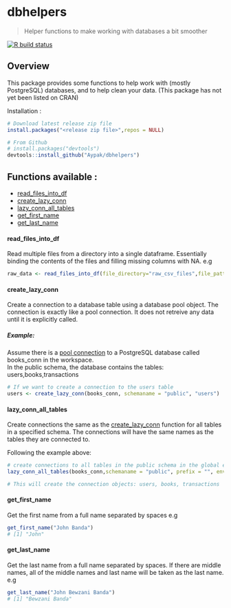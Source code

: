 # dbhelpers

> Helper functions to make working with databases a bit smoother

<!-- badges: start -->
[![R build status](https://github.com/Aypak/dbhelpers/workflows/R-CMD-check/badge.svg)](https://github.com/Aypak/dbhelpers/actions)
<!-- badges: end -->

## Overview

This package provides some functions to help work with (mostly PostgreSQL) databases, and to help clean your data.
(This package has not yet been listed on CRAN)

Installation :
```r
# Download latest release zip file
install.packages("<release zip file>",repos = NULL)

# From Github
# install.packages("devtools")
devtools::install_github("Aypak/dbhelpers")
```

## Functions available :
- [read_files_into_df](#read_files_into_df)
- [create_lazy_conn](#create_lazy_conn)
- [lazy_conn_all_tables](#lazy_conn_all_tables)
- [get_first_name](#get_first_name)
- [get_last_name](#get_last_name)


#### read_files_into_df
Read multiple files from a directory into a single dataframe. Essentially binding the contents of the files and filling missing columns with NA.
e.g
```r
raw_data <- read_files_into_df(file_directory="raw_csv_files",file_pattern="*.csv")
```

#### create_lazy_conn
Create a connection to a database table using a database pool object. The connection is exactly like a pool connection. It does not retreive any data until it is explicitly called. 

##### Example: 
Assume there is a [pool connection](https://db.rstudio.com/pool) to a PostgreSQL database called books_conn in the workspace.  
In the public schema, the database contains the tables:  
users,books,transactions

```r
# If we want to create a connection to the users table
users <- create_lazy_conn(books_conn, schemaname = "public", "users")
```

#### lazy_conn_all_tables
Create connections the same as the [create_lazy_conn](#create_lazy_conn) function for all tables in a specified schema. The connections will have the same names as the tables they are connected to. 

Following the example above:
```r
# create connections to all tables in the public schema in the global environment
lazy_conn_all_tables(books_conn,schemaname = "public", prefix = "", env = globalenv())

# This will create the connection objects: users, books, transactions
```

#### get_first_name
Get the first name from a full name separated by spaces 
e.g
```r
get_first_name("John Banda")
# [1] "John"
```

#### get_last_name
Get the last name from a full name separated by spaces. If there are middle names, all of the middle names and last name will be taken as the last name. 
e.g
```r
get_last_name("John Bewzani Banda")
# [1] "Bewzani Banda"
```
